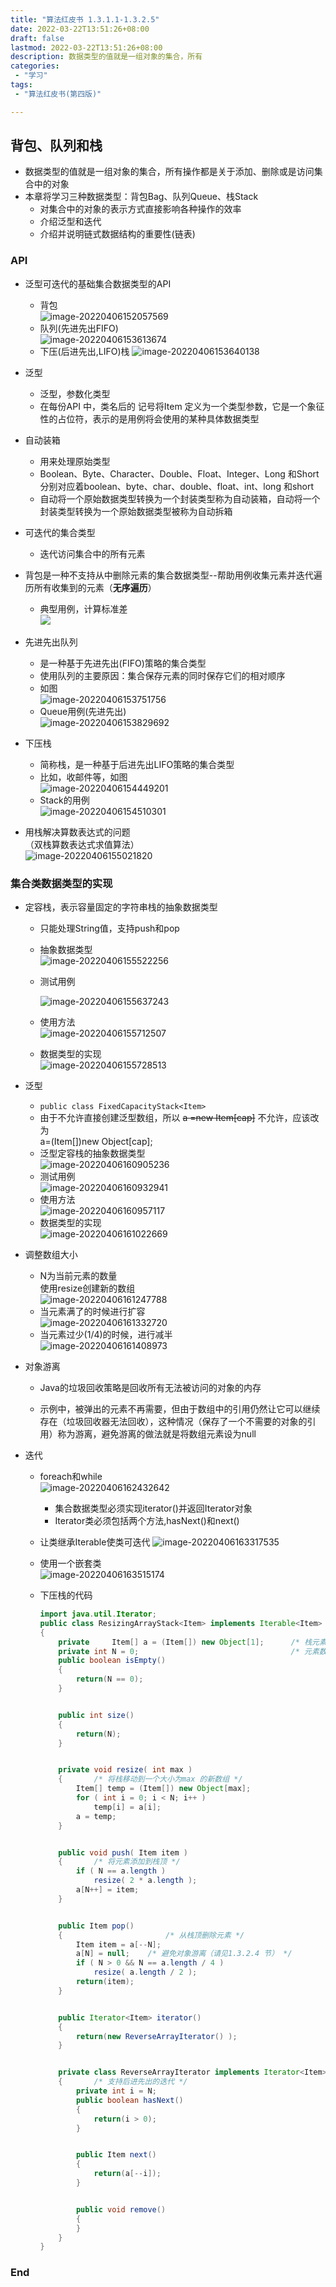 ```yaml
---
title: "算法红皮书 1.3.1.1-1.3.2.5"
date: 2022-03-22T13:51:26+08:00
draft: false
lastmod: 2022-03-22T13:51:26+08:00
description: 数据类型的值就是一组对象的集合，所有
categories:
 - "学习"
tags:
 - "算法红皮书(第四版)"

---
```


##  背包、队列和栈  
* 数据类型的值就是一组对象的集合，所有操作都是关于添加、删除或是访问集合中的对象  
* 本章将学习三种数据类型：背包Bag、队列Queue、栈Stack  
  * 对集合中的对象的表示方式直接影响各种操作的效率  
  * 介绍泛型和迭代  
  * 介绍并说明链式数据结构的重要性(链表)
  
###  API 
* 泛型可迭代的基础集合数据类型的API
  * 背包  
  ![image-20220406152057569](https://raw.githubusercontent.com/lwmfjc/lwmfjc.github.io.resource/main/img/image-20220406152057569.png)
  * 队列(先进先出FIFO)  
  ![image-20220406153613674](https://raw.githubusercontent.com/lwmfjc/lwmfjc.github.io.resource/main/img/image-20220406153613674.png)
  * 下压(后进先出,LIFO)栈
  ![image-20220406153640138](https://raw.githubusercontent.com/lwmfjc/lwmfjc.github.io.resource/main/img/image-20220406153640138.png)
* 泛型  
  * 泛型，参数化类型  
  * 在每份API 中，类名后的<Item> 记号将Item 定义为一个类型参数，它是一个象征性的占位符，表示的是用例将会使用的某种具体数据类型  
* 自动装箱  
  * 用来处理原始类型  
  * Boolean、Byte、Character、Double、Float、Integer、Long 和Short 分别对应着boolean、byte、char、double、float、int、long 和short  
  * 自动将一个原始数据类型转换为一个封装类型称为自动装箱，自动将一个封装类型转换为一个原始数据类型被称为自动拆箱  
* 可迭代的集合类型  
  * 迭代访问集合中的所有元素  
* 背包是一种不支持从中删除元素的集合数据类型--帮助用例收集元素并迭代遍历所有收集到的元素（**无序遍历**）  
  * 典型用例，计算标准差  
  ![](./1.3.1.1-1.3.2.5/1648014765406.png)
* 先进先出队列  
  * 是一种基于先进先出(FIFO)策略的集合类型  
  * 使用队列的主要原因：集合保存元素的同时保存它们的相对顺序  
  * 如图  
    ![image-20220406153751756](https://raw.githubusercontent.com/lwmfjc/lwmfjc.github.io.resource/main/img/image-20220406153751756.png)
  * Queue用例(先进先出)    
    ![image-20220406153829692](https://raw.githubusercontent.com/lwmfjc/lwmfjc.github.io.resource/main/img/image-20220406153829692.png)

* 下压栈  
  * 简称栈，是一种基于后进先出LIFO策略的集合类型  
  * 比如，收邮件等，如图  
    ![image-20220406154449201](https://raw.githubusercontent.com/lwmfjc/lwmfjc.github.io.resource/main/img/image-20220406154449201.png)
  * Stack的用例  
    ![image-20220406154510301](https://raw.githubusercontent.com/lwmfjc/lwmfjc.github.io.resource/main/img/image-20220406154510301.png)
* 用栈解决算数表达式的问题  
  （双栈算数表达式求值算法）  
  ![image-20220406155021820](https://raw.githubusercontent.com/lwmfjc/lwmfjc.github.io.resource/main/img/image-20220406155021820.png)  

### 集合类数据类型的实现  

- 定容栈，表示容量固定的字符串栈的抽象数据类型  

  - 只能处理String值，支持push和pop

  - 抽象数据类型  
    ![image-20220406155522256](https://raw.githubusercontent.com/lwmfjc/lwmfjc.github.io.resource/main/img/image-20220406155522256.png)

  - 测试用例  

    ![image-20220406155637243](https://raw.githubusercontent.com/lwmfjc/lwmfjc.github.io.resource/main/img/image-20220406155637243.png)

  - 使用方法  
    ![image-20220406155712507](https://raw.githubusercontent.com/lwmfjc/lwmfjc.github.io.resource/main/img/image-20220406155712507.png)

  - 数据类型的实现  
    ![image-20220406155728513](https://raw.githubusercontent.com/lwmfjc/lwmfjc.github.io.resource/main/img/image-20220406155728513.png)

    

- 泛型  

  - `public class FixedCapacityStack<Item>`
  - 由于不允许直接创建泛型数组，所以 ~~a =new Item[cap]~~ 不允许，应该改为  
    a=(Item[])new Object[cap];  
  - 泛型定容栈的抽象数据类型  
    ![image-20220406160905236](https://raw.githubusercontent.com/lwmfjc/lwmfjc.github.io.resource/main/img/image-20220406160905236.png)
  - 测试用例  
    ![image-20220406160932941](https://raw.githubusercontent.com/lwmfjc/lwmfjc.github.io.resource/main/img/image-20220406160932941.png)
  - 使用方法  
    ![image-20220406160957117](https://raw.githubusercontent.com/lwmfjc/lwmfjc.github.io.resource/main/img/image-20220406160957117.png)
  - 数据类型的实现  
    ![image-20220406161022669](https://raw.githubusercontent.com/lwmfjc/lwmfjc.github.io.resource/main/img/image-20220406161022669.png)

- 调整数组大小  

  - N为当前元素的数量  
    使用resize创建新的数组  
    ![image-20220406161247788](https://raw.githubusercontent.com/lwmfjc/lwmfjc.github.io.resource/main/img/image-20220406161247788.png)
  - 当元素满了的时候进行扩容  
    ![image-20220406161332720](https://raw.githubusercontent.com/lwmfjc/lwmfjc.github.io.resource/main/img/image-20220406161332720.png)
  - 当元素过少(1/4)的时候，进行减半  
    ![image-20220406161408973](https://raw.githubusercontent.com/lwmfjc/lwmfjc.github.io.resource/main/img/image-20220406161408973.png)

- 对象游离

  - Java的垃圾回收策略是回收所有无法被访问的对象的内存

  - 示例中，被弹出的元素不再需要，但由于数组中的引用仍然让它可以继续存在（垃圾回收器无法回收），这种情况（保存了一个不需要的对象的引用）称为游离，避免游离的做法就是将数组元素设为null  

    

- 迭代

  - foreach和while  
    ![image-20220406162432642](https://raw.githubusercontent.com/lwmfjc/lwmfjc.github.io.resource/main/img/image-20220406162432642.png)

    - 集合数据类型必须实现iterator()并返回Iterator对象
    - Iterator类必须包括两个方法,hasNext()和next()

  - 让类继承Iterable<Item>使类可迭代
    ![image-20220406163317535](https://raw.githubusercontent.com/lwmfjc/lwmfjc.github.io.resource/main/img/image-20220406163317535.png)

  - 使用一个嵌套类  
    ![image-20220406163515174](https://raw.githubusercontent.com/lwmfjc/lwmfjc.github.io.resource/main/img/image-20220406163515174.png)

  - 下压栈的代码  

    ```java
    import java.util.Iterator;
    public class ResizingArrayStack<Item> implements Iterable<Item>
    {
    	private		Item[] a = (Item[]) new Object[1];      /* 栈元素 */
    	private int	N = 0;                                  /* 元素数量 */
    	public boolean isEmpty()
    	{
    		return(N == 0);
    	}
    
    
    	public int size()
    	{
    		return(N);
    	}
    
    
    	private void resize( int max )
    	{       /* 将栈移动到一个大小为max 的新数组 */
    		Item[] temp = (Item[]) new Object[max];
    		for ( int i = 0; i < N; i++ )
    			temp[i] = a[i];
    		a = temp;
    	}
    
    
    	public void push( Item item )
    	{       /* 将元素添加到栈顶 */
    		if ( N == a.length )
    			resize( 2 * a.length );
    		a[N++] = item;
    	}
    
    
    	public Item pop()
    	{                       /* 从栈顶删除元素 */
    		Item item = a[--N];
    		a[N] = null;    /* 避免对象游离（请见1.3.2.4 节） */
    		if ( N > 0 && N == a.length / 4 )
    			resize( a.length / 2 );
    		return(item);
    	}
    
    
    	public Iterator<Item> iterator()
    	{
    		return(new ReverseArrayIterator() );
    	}
    
    
    	private class ReverseArrayIterator implements Iterator<Item>
    	{       /* 支持后进先出的迭代 */
    		private int i = N;
    		public boolean hasNext()
    		{
    			return(i > 0);
    		}
    
    
    		public Item next()
    		{
    			return(a[--i]);
    		}
    
    
    		public void remove()
    		{
    		}
    	}
    }
    ```

    


### End  
